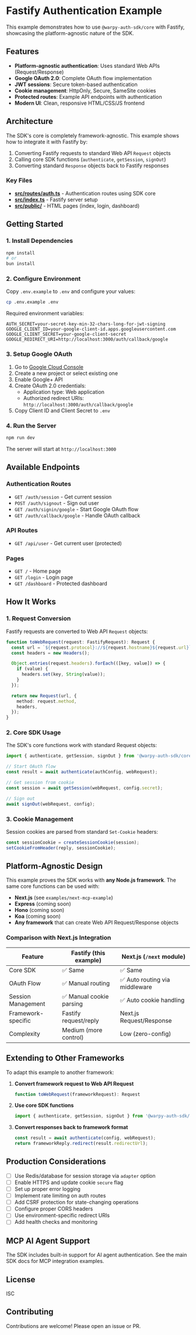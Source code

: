 # Fastify Authentication Example

This example demonstrates how to use `@warpy-auth-sdk/core` with Fastify, showcasing the platform-agnostic nature of the SDK.

## Features

- **Platform-agnostic authentication**: Uses standard Web APIs (Request/Response)
- **Google OAuth 2.0**: Complete OAuth flow implementation
- **JWT sessions**: Secure token-based authentication
- **Cookie management**: HttpOnly, Secure, SameSite cookies
- **Protected routes**: Example API endpoints with authentication
- **Modern UI**: Clean, responsive HTML/CSS/JS frontend

## Architecture

The SDK's core is completely framework-agnostic. This example shows how to integrate it with Fastify by:

1. Converting Fastify requests to standard Web API `Request` objects
2. Calling core SDK functions (`authenticate`, `getSession`, `signOut`)
3. Converting standard `Response` objects back to Fastify responses

### Key Files

- **[src/routes/auth.ts](src/routes/auth.ts)** - Authentication routes using SDK core
- **[src/index.ts](src/index.ts)** - Fastify server setup
- **[src/public/](src/public/)** - HTML pages (index, login, dashboard)

## Getting Started

### 1. Install Dependencies

```bash
npm install
# or
bun install
```

### 2. Configure Environment

Copy `.env.example` to `.env` and configure your values:

```bash
cp .env.example .env
```

Required environment variables:

```env
AUTH_SECRET=your-secret-key-min-32-chars-long-for-jwt-signing
GOOGLE_CLIENT_ID=your-google-client-id.apps.googleusercontent.com
GOOGLE_CLIENT_SECRET=your-google-client-secret
GOOGLE_REDIRECT_URI=http://localhost:3000/auth/callback/google
```

### 3. Setup Google OAuth

1. Go to [Google Cloud Console](https://console.cloud.google.com/)
2. Create a new project or select existing one
3. Enable Google+ API
4. Create OAuth 2.0 credentials:
   - Application type: Web application
   - Authorized redirect URIs: `http://localhost:3000/auth/callback/google`
5. Copy Client ID and Client Secret to `.env`

### 4. Run the Server

```bash
npm run dev
```

The server will start at `http://localhost:3000`

## Available Endpoints

### Authentication Routes

- `GET /auth/session` - Get current session
- `POST /auth/signout` - Sign out user
- `GET /auth/signin/google` - Start Google OAuth flow
- `GET /auth/callback/google` - Handle OAuth callback

### API Routes

- `GET /api/user` - Get current user (protected)

### Pages

- `GET /` - Home page
- `GET /login` - Login page
- `GET /dashboard` - Protected dashboard

## How It Works

### 1. Request Conversion

Fastify requests are converted to Web API `Request` objects:

```typescript
function toWebRequest(request: FastifyRequest): Request {
  const url = `${request.protocol}://${request.hostname}${request.url}`;
  const headers = new Headers();

  Object.entries(request.headers).forEach(([key, value]) => {
    if (value) {
      headers.set(key, String(value));
    }
  });

  return new Request(url, {
    method: request.method,
    headers,
  });
}
```

### 2. Core SDK Usage

The SDK's core functions work with standard Request objects:

```typescript
import { authenticate, getSession, signOut } from '@warpy-auth-sdk/core';

// Start OAuth flow
const result = await authenticate(authConfig, webRequest);

// Get session from cookie
const session = await getSession(webRequest, config.secret);

// Sign out
await signOut(webRequest, config);
```

### 3. Cookie Management

Session cookies are parsed from standard `Set-Cookie` headers:

```typescript
const sessionCookie = createSessionCookie(session);
setCookieFromHeader(reply, sessionCookie);
```

## Platform-Agnostic Design

This example proves the SDK works with **any Node.js framework**. The same core functions can be used with:

- **Next.js** (see `examples/next-mcp-example`)
- **Express** (coming soon)
- **Hono** (coming soon)
- **Koa** (coming soon)
- **Any framework** that can create Web API Request/Response objects

### Comparison with Next.js Integration

| Feature | Fastify (this example) | Next.js (`/next` module) |
|---------|----------------------|------------------------|
| Core SDK | ✅ Same | ✅ Same |
| OAuth Flow | ✅ Manual routing | ✅ Auto routing via middleware |
| Session Management | ✅ Manual cookie parsing | ✅ Auto cookie handling |
| Framework-specific | Fastify request/reply | Next.js Request/Response |
| Complexity | Medium (more control) | Low (zero-config) |

## Extending to Other Frameworks

To adapt this example to another framework:

1. **Convert framework request to Web API Request**
   ```typescript
   function toWebRequest(frameworkRequest): Request
   ```

2. **Use core SDK functions**
   ```typescript
   import { authenticate, getSession, signOut } from '@warpy-auth-sdk/core';
   ```

3. **Convert responses back to framework format**
   ```typescript
   const result = await authenticate(config, webRequest);
   return frameworkReply.redirect(result.redirectUrl);
   ```

## Production Considerations

- [ ] Use Redis/database for session storage via `adapter` option
- [ ] Enable HTTPS and update cookie `secure` flag
- [ ] Set up proper error logging
- [ ] Implement rate limiting on auth routes
- [ ] Add CSRF protection for state-changing operations
- [ ] Configure proper CORS headers
- [ ] Use environment-specific redirect URIs
- [ ] Add health checks and monitoring

## MCP AI Agent Support

The SDK includes built-in support for AI agent authentication. See the main SDK docs for MCP integration examples.

## License

ISC

## Contributing

Contributions are welcome! Please open an issue or PR.
